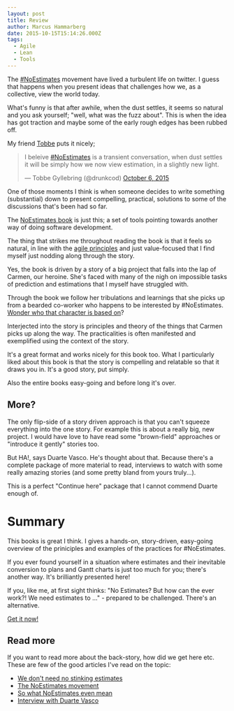 ```yaml
---
layout: post
title: Review
author: Marcus Hammarberg
date: 2015-10-15T15:14:26.000Z
tags:
  - Agile
  - Lean
  - Tools
---
```


The [#NoEstimates](https://twitter.com/hashtag/NoEstimates?src=hash) movement have lived a turbulent life on twitter. I guess that happens when you present ideas that challenges how we, as a collective, view the world today.

What's funny is that after awhile, when the dust settles, it seems so natural and you ask yourself; "well, what was the fuzz about". This is when the idea has got traction and maybe some of the early rough edges has been rubbed off.

My friend [Tobbe](http://twitter.com/drunkcod) puts it nicely;

<blockquote class="twitter-tweet" lang="en"><p lang="en" dir="ltr">I beleive <a href="https://twitter.com/hashtag/NoEstimates?src=hash">#NoEstimates</a> is a transient conversation, when dust settles it will be simply how we now view estimation, in a slightly new light.</p>&mdash; Tobbe Gyllebring (@drunkcod) <a href="https://twitter.com/drunkcod/status/651296775710617601">October 6, 2015</a></blockquote>
<script async src="//platform.twitter.com/widgets.js" charset="utf-8"></script>

One of those moments I think is when someone decides to write something (substantial) down to present compelling, practical, solutions to some of the discussions that's been had so far.

The [NoEstimates book](http://noestimatesbook.com/) is just this; a set of tools pointing towards another way of doing software development.

<!-- excerpt-end -->

The thing that strikes me throughout reading the book is that it feels so natural, in line with the [agile principles](http://agilemanifesto.org/) and just value-focused that I find myself just nodding along through the story.

Yes, the book is driven by a story of a big project that falls into the lap of Carmen, our heroine. She's faced with many of the nigh on impossible tasks of prediction and estimations that I myself have struggled with.

Through the book we follow her tribulations and learnings that she picks up from a bearded co-worker who happens to be interested by #NoEstimates. [Wonder who that character is based on](https://twitter.com/woodyzuill)?

Interjected into the story is principles and theory of the things that Carmen picks up along the way. The practicalities is often manifested and exemplified using the context of the story.

It's a great format and works nicely for this book too. What I particularly liked about this book is that the story is compelling and relatable so that it draws you in. It's a good story, put simply.

Also the entire books easy-going and before long it's over.

## More?

The only flip-side of a story driven approach is that you can't squeeze everything into the one story. For example this is about a really big, new project. I would have love to have read some "brown-field" approaches or "introduce it gently" stories too.

But HA!, says Duarte Vasco. He's thought about that. Because there's a complete package of more material to read, interviews to watch with some really amazing stories (and some pretty bland from yours truly...).

This is a perfect "Continue here" package that I cannot commend Duarte enough of.

# Summary

This books is great I think. I gives a hands-on, story-driven, easy-going overview of the priniciples and examples of the practices for #NoEstimates.

If you ever found yourself in a situation where estimates and their inevitable conversion to plans and Gantt charts is just too much for you; there's another way. It's brilliantly presented here!

If you, like me, at first sight thinks: "No Estimates? But how can the ever work?! We need estimates to ..." - prepared to be challenged. There's an alternative.

[Get it now!](http://noestimatesbook.com/)

## Read more

If you want to read more about the back-story, how did we get here etc. These are few of the good articles I've read on the topic:

* [We don't need no stinking estimates](https://medium.com/backchannel/estimates-we-don-t-need-no-stinking-estimates-dcbddccbd3d4)
* [The NoEstimates movement](http://www.barryovereem.com/the-noestimates-movement/)
* [So what NoEstimates even mean](http://cumulative-hypotheses.org/2015/10/12/so-what-does-noestimates-even-mean-anyway/)
* [Interview with Duarte Vasco](http://www.infoq.com/news/2015/05/value-time-noestimates)
